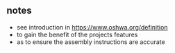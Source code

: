 
## notes

- see introduction in https://www.oshwa.org/definition
- to gain the benefit of the projects features
- as to ensure the assembly instructions are accurate
